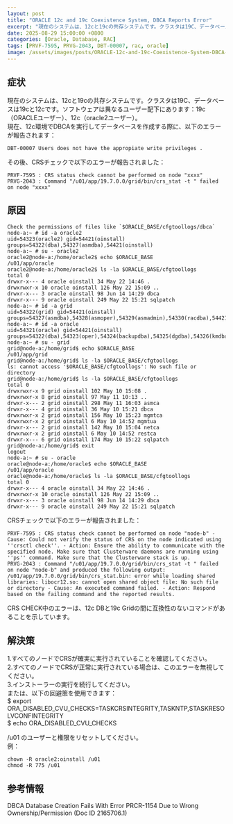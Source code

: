 ```yaml
---
layout: post
title: "ORACLE 12c and 19c Coexistence System, DBCA Reports Error"
excerpt: "現在のシステムは、12cと19cの共存システムです。クラスタは19C、データベースは19cと12cです。ソフトウェアは異なるユーザー配下にあります：19c（ORACLEユーザー）、12c（oracle2ユーザー）。現在、12c環境でDBCAを実行してデータベースを作成する際に、以下のエラーが報告されます：DBT-00007 ユーザーに適切な書き込み権限がありません。"
date: 2025-08-29 15:00:00 +0800
categories: [Oracle, Database, RAC]
tags: [PRVF-7595, PRVG-2043, DBT-00007, rac, oracle]
image: /assets/images/posts/ORACLE-12c-and-19c-Coexistence-System-DBCA-Reports-Error.jpg
---
```


## 症状  
現在のシステムは、12cと19cの共存システムです。クラスタは19C、データベースは19cと12cです。ソフトウェアは異なるユーザー配下にあります：19c（ORACLEユーザー）、12c（oracle2ユーザー）。  
現在、12c環境でDBCAを実行してデータベースを作成する際に、以下のエラーが報告されます：  
```
DBT-00007 Users does not have the appropiate write privileges .  
```
その後、CRSチェックで以下のエラーが報告されました：  
```
PRVF-7595 : CRS status check cannot be performed on node "xxxx"
PRVG-2043 : Command "/u01/app/19.7.0.0/grid/bin/crs_stat -t " failed on node "xxxx"
```

## 原因  
```
Check the permissions of files like `$ORACLE_BASE/cfgtoollogs/dbca`
node-a:~ # id -a oracle2
uid=54323(oracle2) gid=54421(oinstall) groups=54322(dba),54327(asmdba),54421(oinstall)
node-a:~ # su - oracle2
oracle2@node-a:/home/oracle2$ echo $ORACLE_BASE
/u01/app/oracle
oracle2@node-a:/home/oracle2$ ls -la $ORACLE_BASE/cfgtoollogs
total 0
drwxr-x--- 4 oracle oinstall 34 May 22 14:46 .
drwxrwxr-x 10 oracle oinstall 126 May 22 15:09 ..
drwxr-x--- 3 oracle oinstall 98 Jun 14 14:29 dbca
drwxr-x--- 9 oracle oinstall 249 May 22 15:21 sqlpatch
node-a:~ # id -a grid
uid=54322(grid) gid=54421(oinstall) groups=54327(asmdba),54328(asmoper),54329(asmadmin),54330(racdba),54421(oinstall)
node-a:~ # id -a oracle
uid=54321(oracle) gid=54421(oinstall) groups=54322(dba),54323(oper),54324(backupdba),54325(dgdba),54326(kmdba),54327(asmdba),54328(asmoper),54330(racdba),54421(oinstall)
node-a:~ # su - grid
grid@node-a:/home/grid$ echo $ORACLE_BASE
/u01/app/grid
grid@node-a:/home/grid$ ls -la $ORACLE_BASE/cfgtoollogs
ls: cannot access '$ORACLE_BASE/cfgtoollogs': No such file or directory
grid@node-a:/home/grid$ ls -la $ORACLE_BASE/cfgtoollogs
total 0
drwxrwxr-x 9 grid oinstall 102 May 10 15:08 .
drwxrwxr-x 8 grid oinstall 97 May 11 10:13 ..
drwxr-x--- 2 grid oinstall 298 May 11 16:03 asmca
drwxr-x--- 4 grid oinstall 36 May 10 15:21 dbca
drwxrwxr-x 2 grid oinstall 156 May 10 15:23 mgmtca
drwxrwxr-x 2 grid oinstall 6 May 10 14:52 mgmtua
drwxr-x--- 2 grid oinstall 142 May 10 15:04 netca
drwxrwxr-x 2 grid oinstall 6 May 10 14:52 restca
drwxr-x--- 6 grid oinstall 174 May 10 15:22 sqlpatch
grid@node-a:/home/grid$ exit
logout
node-a:~ # su - oracle
oracle@node-a:/home/oracle$ echo $ORACLE_BASE
/u01/app/oracle
oracle@node-a:/home/oracle$ ls -la $ORACLE_BASE/cfgtoollogs
total 0
drwxr-x--- 4 oracle oinstall 34 May 22 14:46 .
drwxrwxr-x 10 oracle oinstall 126 May 22 15:09 ..
drwxr-x--- 3 oracle oinstall 98 Jun 14 14:29 dbca
drwxr-x--- 9 oracle oinstall 249 May 22 15:21 sqlpatch
```
CRSチェックで以下のエラーが報告されました：  
```
PRVF-7595 : CRS status check cannot be performed on node "node-b" - Cause: Could not verify the status of CRS on the node indicated using ''crsctl check''. - Action: Ensure the ability to communicate with the specified node. Make sure that Clusterware daemons are running using ''ps'' command. Make sure that the Clusterware stack is up.
PRVG-2043 : Command "/u01/app/19.7.0.0/grid/bin/crs_stat -t " failed on node "node-b" and produced the following output: /u01/app/19.7.0.0/grid/bin/crs_stat.bin: error while loading shared libraries: libocr12.so: cannot open shared object file: No such file or directory - Cause: An executed command failed. - Action: Respond based on the failing command and the reported results.
```
CRS CHECK中のエラーは、12c DBと19c Gridの間に互換性のないコマンドがあることを示しています。  

## 解決策  
1.すべてのノードでCRSが確実に実行されていることを確認してください。  
2.すべてのノードでCRSが正常に実行されている場合は、このエラーを無視してください。  
3.インストーラーの実行を続行してください。  
または、以下の回避策を使用できます：  
$ export ORA_DISABLED_CVU_CHECKS=TASKCRSINTEGRITY,TASKNTP,STASKRESOLVCONFINTEGRITY  
$ echo ORA_DISABLED_CVU_CHECKS  

/u01 のユーザーと権限をリセットしてください。  
例：  
```
chown -R oracle2:oinstall /u01
chmod -R 775 /u01
```

## 参考情報  
DBCA Database Creation Fails With Error PRCR-1154 Due to Wrong Ownership/Permission (Doc ID 2165706.1)  
